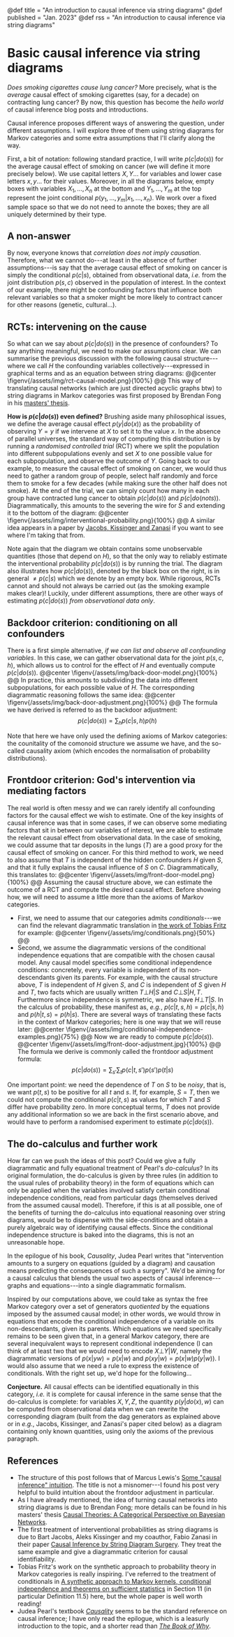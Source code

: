 @def title = "An introduction to causal inference via string diagrams"
@def published = "Jan. 2023" 
@def rss = "An introduction to causal inference via string diagrams"

# Basic causal inference via string diagrams

*Does smoking cigarettes cause lung cancer?* More precisely, what is the *average* causal effect of smoking cigarettes (say, for a decade) on contracting lung cancer? By now, this question has become the *hello world* of causal inference blog posts and introductions.

Causal inference proposes different ways of answering the question, under different assumptions. I will explore three of them using string diagrams for Markov categories and some extra assumptions that I'll clarify along the way.

First, a bit of notation: following standard practice, I will write $p(c|do(s))$ for the average causal effect of smoking on cancer (we will define it more precisely below). We use capital letters $X,Y...$ for variables and lower case letters $x,y...$ for their values. Moreover, in all the diagrams below, empty boxes with variables $X_1, ..., X_n$ at the bottom and $Y_1,..., Y_m$ at the top represent the joint conditional $p(y_1,..., y_m|x_1,...,x_n)$. We work over a fixed sample space so that we do not need to annote the boxes; they are all uniquely determined by their type. 

## A non-answer

By now, everyone knows that *correlation does not imply causation*. Therefore, what we cannot do---at least in the absence of further assumptions---is say that the average causal effect of smoking on cancer is simply the conditional $p(c|s)$, obtained from observational data, *i.e.* from the joint distribution $p(s,c)$ observed in the population of interest.  In the context of our example, there might be confounding factors that influence both relevant variables so that a smoker might be more likely to contract cancer for other reasons (genetic, cultural...). 

## RCTs: intervening on the cause

So what can we say about $p(c|do(s))$ in the presence of confounders? To say anything meaningful, we need to make our assumptions clear. We can summarise the previous discussion with the following causal structure---where we call $H$ the confounding variables collectively---expressed in graphical terms and as an equation between string diagrams:
@@center
\figenv{/assets/img/rct-causal-model.png}{100%}
@@
This way of translating causal networks (which are just directed acyclic graphs btw) to string diagrams in Markov categories was first proposed by Brendan Fong in his [masters' thesis](https://arxiv.org/abs/1301.6201).

**How is $p(c|do(s))$ even defined?** Brushing aside many philosophical issues, we define the average causal effect $p(y|do(x))$ as the probability of observing $Y=y$ if we intervene at $X$ to set it to the value $x$. In the absence of parallel universes, the standard way of computing this distribution is by running a *randomised controlled trial* (RCT) where we split the population into different subpopulations evenly and set $X$ to one possible value for each subpopulation, and observe the outcome of $Y$. Going back to our example, to measure the causal effect of smoking on cancer, we would thus need to gather a random group of people, select half randomly and force them to smoke for a few decades (while making sure the other half does not smoke). At the end of the trial, we can simply count how many in each group have contracted lung cancer to obtain $p(c|do(s))$ and $p(c|do(not s))$.
Diagrammatically, this amounts to the severing the wire for $S$ and extending it to the bottom of the diagram:
@@center
\figenv{/assets/img/interventional-probability.png}{100%}
@@
A similar idea appears in a paper by [Jacobs, Kissinger and Zanasi](https://arxiv.org/abs/1811.08338) if you want to see where I'm taking that from.

Note again that the diagram we obtain contains some unobservable quantities (those that depend on $H$), so that the only way to reliably estimate the interventional probability $p(c|do(s))$ is by running the trial. The diagram also illustrates how $p(c|do(s))$, denoted by the black box on the right, is in general $\neq p(c|s)$ which we denote by an empty box.
While rigorous, RCTs cannot and should not always be carried out (as the smoking example makes clear)! Luckily, under different assumptions, there are other ways of estimating $p(c|do(s))$ *from observational data only*.

## Backdoor criterion: conditioning on all confounders

There is a first simple alternative, *if we can list and observe all confounding variables*. In this case, we can gather observational data for the joint $p(s,c,h)$, which allows us to control for the effect of $H$ and eventually compute $p(c|do(s))$.
@@center
\figenv{/assets/img/back-door-model.png}{100%}
@@
In practice, this amounts to subdividing the data into different subpopulations, for each possible value of $H$. The corresponding diagrammatic reasoning follows the same idea:
@@center
\figenv{/assets/img/back-door-adjustment.png}{100%}
@@
The formula we have derived is referred to as the backdoor adjustment:
$$ p(c|do(s)) = \sum_h p(c|s,h)p(h)$$

Note that here we have only used the defining axioms of Markov categories: the counitality of the comonoid structure we assume we have, and the so-called causality axiom (which encodes the normalisation of probability distributions).


## Frontdoor criterion: God's intervention via mediating factors

The real world is often messy and we can rarely identify all confounding factors for the causal effect we wish to estimate. One of the key insights of causal inference was that in some cases, if we can observe some mediating factors that sit in between our variables of interest, we are able to estimate the relevant causal effect from observational data. In the case of smoking, we could assume that tar deposits in the lungs ($T$) are a good proxy for the causal effect of smoking on cancer. For this third method to work, we need to also assume that $T$ is independent of the hidden confounders $H$ given $S$, and that it fully explains the causal influence of $S$ on $C$. Diagrammatically, this translates to:
@@center
\figenv{/assets/img/front-door-model.png}{100%}
@@
Assuming the causal structure above, we can estimate the outcome of a RCT and compute the desired causal effect. Before showing how, we will need to assume a little more than the axioms of Markov categories. 
- First, we need to assume that our categories admits *conditionals*---we can find the relevant diagrammatic translation in [the work of Tobias Fritz](https://arxiv.org/abs/1908.07021) for example:
@@center
\figenv{/assets/img/conditionals.png}{50%}
@@
-  Second, we assume the diagrammatic versions of the conditional independence equations that are compatible with the chosen causal model. Any causal model specifies some conditional independence conditions:  concretely, every variable is independent of its non-descendants given its parents. For example, with the causal structure above, $T$ is independent of $H$ given $S$, and $C$ is independent of $S$ given $H$ and $T$, two facts which are usually written $T\bot H | S$ and $C\bot S | H,T$. Furthermore since independence is symmetric, we also have $H\bot T | S$. In the calculus of probability, these manifest as, *e.g.*, $p(c|t,s,h)=p(c|s,h)$ and $p(h|t,s)=p(h|s)$. There are several ways of translating these facts in the context of Markov categories; here is one way that we will reuse later:
@@center
\figenv{/assets/img/conditional-independence-examples.png}{75%}
@@
Now we are ready to compute $p(c|do(s))$. 
@@center
\figenv{/assets/img/front-door-adjustment.jpg}{100%}
@@
The formula we derive is commonly called the frontdoor adjustment formula:
$$p(c|do(s)) = \sum_{s'}\sum_{t}p(c|t,s')p(s')p(t|s)$$

One important point: we need the dependence of $T$ on $S$ to be *noisy*, that is, we want $p(t,s)$ to be positive for all $t$ and $s$. If, for example, $S=T$, then we could not compute the conditional $p(c|t,s)$ as values for which $T$ and $S$ differ have probability zero. In more conceptual terms, $T$ does not provide any additional information so we are back in the first scenario above, and would have to perform a randomised experiment to estimate $p(c|do(s))$.

## The do-calculus and further work

How far can we push the ideas of this post? Could we give a fully diagrammatic and fully equational treatment of Pearl's *do-calculus*? In its original formulation, the do-calculus is given by three rules (in addition to the usual rules of probability theory) in the form of equations which can only be applied when the variables involved satisfy certain conditional independence conditions, read from particular dags (themselves derived from the assumed causal model). Therefore, if this is at all possible, one of the benefits of turning the do-calculus into equational reasoning over string diagrams, would be to dispense with the side-conditions and obtain a purely algebraic way of identifying causal effects. Since the conditional independence structure is baked into the diagrams, this is not an unreasonable hope. 

In the epilogue of his book, *Causality*, Judea Pearl writes that "intervention amounts to a surgery on equations (guided by a diagram) and causation means predicting the consequences of such a surgery". We'd be aiming for a causal calculus that blends the usual two aspects of causal inference---graphs and equations---into a single diagrammatic formalism.

Inspired by our computations above, we could take as syntax the free Markov category over a set of generators *quotiented* by the equations imposed by the assumed causal model; in other words, we would throw in equations that encode the conditional independence of a variable on its non-descendants, given its parents. Which equations we need specifically remains to be seen given that, in a general Markov category, there are several inequivalent ways to represent conditional independence (I can think of at least two that we would need to encode $X\bot Y|W$, namely the diagrammatic versions of $p(x|yw)= p(x|w)$ and $p(xy|w)=p(x|w)p(y|w)$). I would also assume that we need a rule to express the existence of conditionals. With the right set up, we'd hope for the following...

**Conjecture.** All causal effects can be identified equationally in this category, *i.e.* it is complete for causal inference in the same sense that the do-calculus is complete: for variables $X,Y,Z$, the quantity $p(y|do(x),w)$ can be computed from observational data when we can rewrite the corresponding diagram (built from the dag generators as explained above or in *e.g.*, Jacobs, Kissinger, and Zanasi's paper cited below) as a diagram containing only known quantities, using only the axioms of the previous paragraph. 


## References
- The structure of this post follows that of Marcus Lewis's [Some "causal inference" intuition](https://probablymarcus.com/blocks/2021/11/04/some-causal-inference-intuition.html). The title is not a misnomer---I found his post very helpful to build intuition about the frontdoor adjustment in particular.
- As I have already mentioned, the idea of turning causal networks into string diagrams is due to Brendan Fong; more details can be found in his masters' thesis [Causal Theories: A Categorical Perspective on Bayesian Networks](https://arxiv.org/abs/1301.6201).
- The first treatment of interventional probabilities as string diagrams is due to Bart Jacobs, Aleks Kissinger and my coauthor, Fabio Zanasi in their paper [Causal Inference by String Diagram Surgery](https://arxiv.org/abs/1811.08338). They treat the same example and give a diagrammatic criterion for causal identifiability. 
- Tobias Fritz's work on the synthetic approach to probability theory in Markov categories is really inspiring. I've referred to the treatment of conditionals in [A synthetic approach to Markov kernels, conditional independence and theorems on sufficient statistics](https://arxiv.org/abs/1908.07021) in Section 11 (in particular Definition 11.5) here, but the whole paper is well worth reading!
- Judea Pearl's textbook [*Causality*](https://en.wikipedia.org/wiki/Causality_(book)) seems to be the standard reference on causal inference; I have only read the epilogue, which is a leasurly introduction to the topic, and a shorter read than [*The Book of Why*](https://en.wikipedia.org/wiki/The_Book_of_Why).
